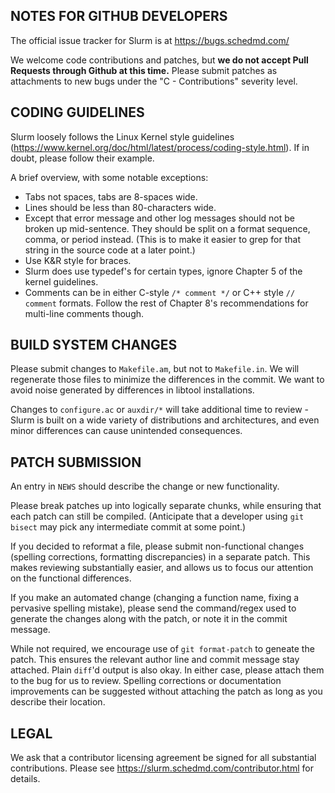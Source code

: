 NOTES FOR GITHUB DEVELOPERS
---------------------------

The official issue tracker for Slurm is at
  https://bugs.schedmd.com/

We welcome code contributions and patches, but **we do not accept Pull Requests
through Github at this time.** Please submit patches as attachments to new
bugs under the "C - Contributions" severity level.

CODING GUIDELINES
-----------------
Slurm loosely follows the Linux Kernel style guidelines
(https://www.kernel.org/doc/html/latest/process/coding-style.html).
If in doubt, please follow their example.

A brief overview, with some notable exceptions:
- Tabs not spaces, tabs are 8-spaces wide.
- Lines should be less than 80-characters wide.
- Except that error message and other log messages should not be broken up
  mid-sentence. They should be split on a format sequence, comma, or period
  instead. (This is to make it easier to grep for that string in the source
  code at a later point.)
- Use K&R style for braces.
- Slurm does use typedef's for certain types, ignore Chapter 5 of the kernel
  guidelines.
- Comments can be in either C-style `/* comment */` or C++ style  `// comment`
  formats. Follow the rest of Chapter 8's recommendations for multi-line
  comments though.

BUILD SYSTEM CHANGES
--------------------
Please submit changes to `Makefile.am`, but not to `Makefile.in`. We will
regenerate those files to minimize the differences in the commit. We want to
avoid noise generated by differences in libtool installations.

Changes to `configure.ac` or `auxdir/*` will take additional time to review -
Slurm is built on a wide variety of distributions and architectures, and even
minor differences can cause unintended consequences.

PATCH SUBMISSION
----------------
An entry in `NEWS` should describe the change or new functionality.

Please break patches up into logically separate chunks, while ensuring that
each patch can still be compiled. (Anticipate that a developer using `git
bisect` may pick any intermediate commit at some point.)

If you decided to reformat a file, please submit non-functional changes
(spelling corrections, formatting discrepancies) in a separate patch. This
makes reviewing substantially easier, and allows us to focus our attention on
the functional differences.

If you make an automated change (changing a function name, fixing a pervasive
spelling mistake), please send the command/regex used to generate the changes
along with the patch, or note it in the commit message.

While not required, we encourage use of `git format-patch` to geneate the
patch. This ensures the relevant author line and commit message stay attached.
Plain `diff`'d output is also okay. In either case, please attach them to the
bug for us to review. Spelling corrections or documentation improvements can be
suggested without attaching the patch as long as you describe their location.

LEGAL
-----

We ask that a contributor licensing agreement be signed for all substantial
contributions. Please see https://slurm.schedmd.com/contributor.html for
details.
